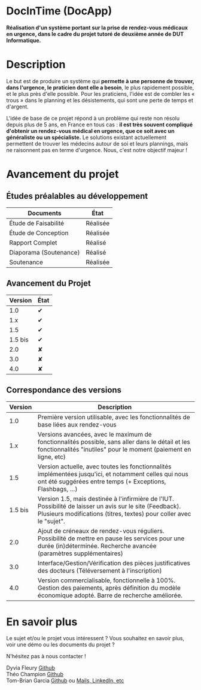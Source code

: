 
# DocInTime (DocApp)

**Réalisation d'un système portant sur la prise de rendez-vous médicaux en urgence, dans le cadre du projet tutoré de deuxième année de DUT Informatique.**

# Description
 
Le but est de produire un système qui **permette à une personne de trouver, dans l'urgence, le praticien dont elle a besoin**, le plus rapidement possible, et le plus près d'elle possible. Pour les praticiens, l'idée est de combler les « trous » dans le planning et les désistements, qui sont une perte de temps et d'argent.

L'idée de base de ce projet répond à un problème qui reste non résolu depuis plus de 5 ans, en France en tous cas : **il est très souvent compliqué d'obtenir un rendez-vous médical en urgence, que ce soit avec un généraliste ou un spécialiste.**
Le solutions existant actuellement permettent de trouver les médecins autour de soi et leurs plannings, mais ne raisonnent pas en terme d'urgence. Nous, c'est notre objectif majeur !

# Avancement du projet

## Études préalables au développement
Documents | État
-------- | -----
Étude de Faisabilité | Réalisée
Étude de Conception | Réalisée
Rapport Complet | Réalisé
Diaporama (Soutenance) | Réalisé
Soutenance | Réalisée  

## Avancement du Projet

Version | État
-------- | -----
1.0 | ✔
1.x | ✔
1.5 | ✔
1.5 bis | ✔
2.0 | ✘
3.0 | ✘
4.0 | ✘

## Correspondance des versions

Version | Description
-------- | -----
1.0 | Première version utilisable, avec les fonctionnalités de base liées aux rendez-vous
1.x | Versions avancées, avec le maximum de fonctionnalités possible, sans aller dans le détail et les fonctionnalités "inutiles" pour le moment (paiement en ligne, etc)  
1.5 | Version actuelle, avec toutes les fonctionnalités implémentées jusqu'ici, et notamment celles qui nous ont été suggérées entre temps (+ Exceptions, Flashbags, …)  
1.5 bis | Version 1.5, mais destinée à l'infirmière de l'IUT. Possibilité de laisser un avis sur le site (Feedback). Plusieurs modifications (titres, textes) pour coller avec le "sujet".  
2.0 |  Ajout de créneaux de rendez-vous réguliers. Possibilité de mettre en pause les services pour une durée (in)déterminée. Recherche avancée (paramètres supplémentaires)
3.0 | Interface/Gestion/Vérification des pièces justificatives des docteurs (Téléversement à l'inscription)
4.0 | Version commercialisable, fonctionnelle à 100%. Gestion des paiements, après définition du modèle économique adopté. Barre de recherche améliorée.

# En savoir plus

Le sujet et/ou le projet vous intéressent ? Vous souhaitez en savoir plus, voir une démo ou les documents du projet ?

N'hésitez pas à nous contacter !

Dyvia Fleury [Github](https://github.com/Dyvia)  
Théo Champion [Github](https://github.com/tete0148)  
Tom-Brian Garcia [Github](https://github.com/TBG-FR) ou [Mails, LinkedIn, etc](https://linkkle.com/TBG)
